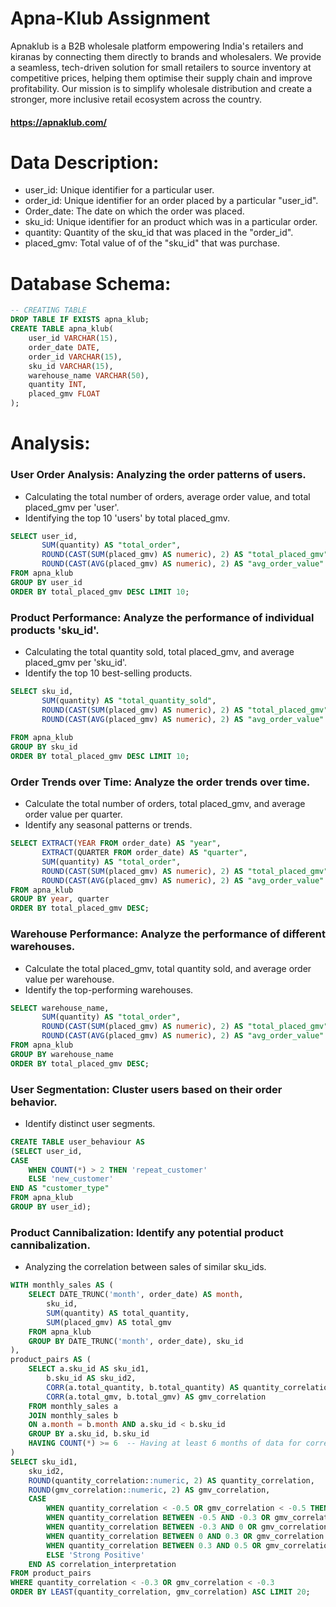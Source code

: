 # Apna-Klub Assignment
Apnaklub is a B2B wholesale platform empowering India's retailers and kiranas by connecting them directly to brands and wholesalers. We provide a seamless, tech-driven solution for small retailers to source inventory at competitive prices, helping them optimise their supply chain and improve profitability. Our mission is to simplify wholesale distribution and create a stronger, more inclusive retail ecosystem across the country. 
#### https://apnaklub.com/
# Data Description:
- user_id: Unique identifier for a particular user.
- order_id: Unique identifier for an order placed by a particular "user_id".
- Order_date: The date on which the order was placed.
- sku_id: Unique identifier for an product which was in a particular order.
- quantity: Quantity of the sku_id that was placed in the "order_id".
- placed_gmv: Total value of of the "sku_id" that was purchase.

# Database Schema:
```sql
-- CREATING TABLE
DROP TABLE IF EXISTS apna_klub;
CREATE TABLE apna_klub(
	user_id VARCHAR(15),
	order_date DATE,
	order_id VARCHAR(15),
	sku_id VARCHAR(15),
	warehouse_name VARCHAR(50),
	quantity INT,
	placed_gmv FLOAT
);
```
# Analysis:
### User Order Analysis: Analyzing the order patterns of users. 
- Calculating the total number of orders, average order value, and total placed_gmv per 'user'. 
- Identifying the top 10 'users' by total placed_gmv.
```sql
SELECT user_id, 
	   SUM(quantity) AS "total_order", 
	   ROUND(CAST(SUM(placed_gmv) AS numeric), 2) AS "total_placed_gmv",
	   ROUND(CAST(AVG(placed_gmv) AS numeric), 2) AS "avg_order_value"
FROM apna_klub 
GROUP BY user_id
ORDER BY total_placed_gmv DESC LIMIT 10;
```
### Product Performance: Analyze the performance of individual products 'sku_id'. 
- Calculating the total quantity sold, total placed_gmv, and average placed_gmv per 'sku_id'. 
- Identify the top 10 best-selling products.
```sql
SELECT sku_id, 
	   SUM(quantity) AS "total_quantity_sold",
	   ROUND(CAST(SUM(placed_gmv) AS numeric), 2) AS "total_placed_gmv",
	   ROUND(CAST(AVG(placed_gmv) AS numeric), 2) AS "avg_order_value"
	   
FROM apna_klub
GROUP BY sku_id
ORDER BY total_placed_gmv DESC LIMIT 10;
```
### Order Trends over Time: Analyze the order trends over time. 
- Calculate the total number of orders, total placed_gmv, and average order value per quarter. 
- Identify any seasonal patterns or trends.
```sql
SELECT EXTRACT(YEAR FROM order_date) AS "year",
	   EXTRACT(QUARTER FROM order_date) AS "quarter",
	   SUM(quantity) AS "total_order",
	   ROUND(CAST(SUM(placed_gmv) AS numeric), 2) AS "total_placed_gmv",
	   ROUND(CAST(AVG(placed_gmv) AS numeric), 2) AS "avg_order_value"
FROM apna_klub
GROUP BY year, quarter
ORDER BY total_placed_gmv DESC;
```
### Warehouse Performance: Analyze the performance of different warehouses. 
- Calculate the total placed_gmv, total quantity sold, and average order value per warehouse. 
- Identify the top-performing warehouses.
```sql
SELECT warehouse_name,
	   SUM(quantity) AS "total_order",
	   ROUND(CAST(SUM(placed_gmv) AS numeric), 2) AS "total_placed_gmv",
	   ROUND(CAST(AVG(placed_gmv) AS numeric), 2) AS "avg_order_value"
FROM apna_klub
GROUP BY warehouse_name
ORDER BY total_placed_gmv DESC;
```
### User Segmentation: Cluster users based on their order behavior.
- Identify distinct user segments.
```sql
CREATE TABLE user_behaviour AS 
(SELECT user_id, 
CASE
    WHEN COUNT(*) > 2 THEN 'repeat_customer'
    ELSE 'new_customer'
END AS "customer_type"
FROM apna_klub
GROUP BY user_id);
```
### Product Cannibalization: Identify any potential product cannibalization.
- Analyzing the correlation between sales of similar sku_ids.
```sql
WITH monthly_sales AS (
    SELECT DATE_TRUNC('month', order_date) AS month,
        sku_id,
        SUM(quantity) AS total_quantity,
        SUM(placed_gmv) AS total_gmv
    FROM apna_klub
    GROUP BY DATE_TRUNC('month', order_date), sku_id
),
product_pairs AS (
    SELECT a.sku_id AS sku_id1,
        b.sku_id AS sku_id2,
        CORR(a.total_quantity, b.total_quantity) AS quantity_correlation,
        CORR(a.total_gmv, b.total_gmv) AS gmv_correlation
    FROM monthly_sales a
    JOIN monthly_sales b
    ON a.month = b.month AND a.sku_id < b.sku_id
    GROUP BY a.sku_id, b.sku_id
    HAVING COUNT(*) >= 6  -- Having at least 6 months of data for correlation
)
SELECT sku_id1,
    sku_id2,
    ROUND(quantity_correlation::numeric, 2) AS quantity_correlation,
    ROUND(gmv_correlation::numeric, 2) AS gmv_correlation,
    CASE
        WHEN quantity_correlation < -0.5 OR gmv_correlation < -0.5 THEN 'Strong Negative (Potential Cannibalization)'
        WHEN quantity_correlation BETWEEN -0.5 AND -0.3 OR gmv_correlation BETWEEN -0.5 AND -0.3 THEN 'Moderate Negative'
        WHEN quantity_correlation BETWEEN -0.3 AND 0 OR gmv_correlation BETWEEN -0.3 AND 0 THEN 'Weak Negative'
        WHEN quantity_correlation BETWEEN 0 AND 0.3 OR gmv_correlation BETWEEN 0 AND 0.3 THEN 'Weak Positive'
        WHEN quantity_correlation BETWEEN 0.3 AND 0.5 OR gmv_correlation BETWEEN 0.3 AND 0.5 THEN 'Moderate Positive'
        ELSE 'Strong Positive'
    END AS correlation_interpretation
FROM product_pairs
WHERE quantity_correlation < -0.3 OR gmv_correlation < -0.3
ORDER BY LEAST(quantity_correlation, gmv_correlation) ASC LIMIT 20;
```
